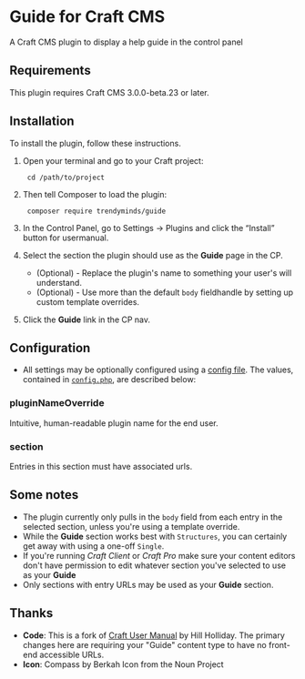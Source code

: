 # Guide for Craft CMS

A Craft CMS plugin to display a help guide in the control panel

## Requirements

This plugin requires Craft CMS 3.0.0-beta.23 or later.

## Installation

To install the plugin, follow these instructions.

1. Open your terminal and go to your Craft project:

        cd /path/to/project

2. Then tell Composer to load the plugin:

        composer require trendyminds/guide

3. In the Control Panel, go to Settings → Plugins and click the “Install” button for usermanual.

4. Select the section the plugin should use as the **Guide** page in the CP.
    * (Optional) - Replace the plugin's name to something your user's will understand.
    * (Optional) - Use more than the default `body` fieldhandle by setting up custom template overrides.

5. Click the **Guide** link in the CP nav.

## Configuration

* All settings may be optionally configured using a [config file](http://buildwithcraft.com/docs/plugins/plugin-settings#config-file). The values, contained in [`config.php`](https://github.com/trendyminds/guide/blob/master/src/config.php), are described below:

<a id="config-settings-pluginNameOverride"></a>
### pluginNameOverride
Intuitive, human-readable plugin name for the end user.

<a id="config-settings-section"></a>
### section
Entries in this section must have associated urls.

## Some notes
* The plugin currently only pulls in the `body` field from each entry in the selected section, unless you're using a template override.
* While the **Guide** section works best with `Structures`, you can certainly get away with using a one-off `Single`.
* If you're running _Craft Client_ or _Craft Pro_ make sure your content editors don't have permission to edit whatever section you've selected to use as your **Guide**
* Only sections with entry URLs may be used as your **Guide** section.

## Thanks
- **Code**: This is a fork of [Craft User Manual](https://github.com/hillholliday/Craft-User-Manual) by Hill Holliday. The primary changes here are requiring your "Guide" content type to have no front-end accessible URLs.
- **Icon**: Compass by Berkah Icon from the Noun Project
